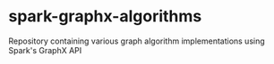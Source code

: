 # spark-graphx-algorithms
Repository containing various graph algorithm implementations using Spark's GraphX API

